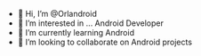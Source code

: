 - 👋 Hi, I’m @Orlandroid
- 👀 I’m interested in ... Android Developer
- 🌱 I’m currently learning Android
- 💞️ I’m looking to collaborate on Android projects

<!---
Orlandroid/Orlandroid is a ✨ special ✨ repository because its `README.md` (this file) appears on your GitHub profile.
You can click the Preview link to take a look at your changes.
--->

